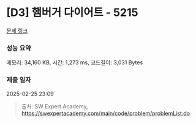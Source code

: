 # [D3] 햄버거 다이어트 - 5215 

[문제 링크](https://swexpertacademy.com/main/code/problem/problemDetail.do?contestProbId=AWT-lPB6dHUDFAVT) 

### 성능 요약

메모리: 34,160 KB, 시간: 1,273 ms, 코드길이: 3,031 Bytes

### 제출 일자

2025-02-25 23:09



> 출처: SW Expert Academy, https://swexpertacademy.com/main/code/problem/problemList.do